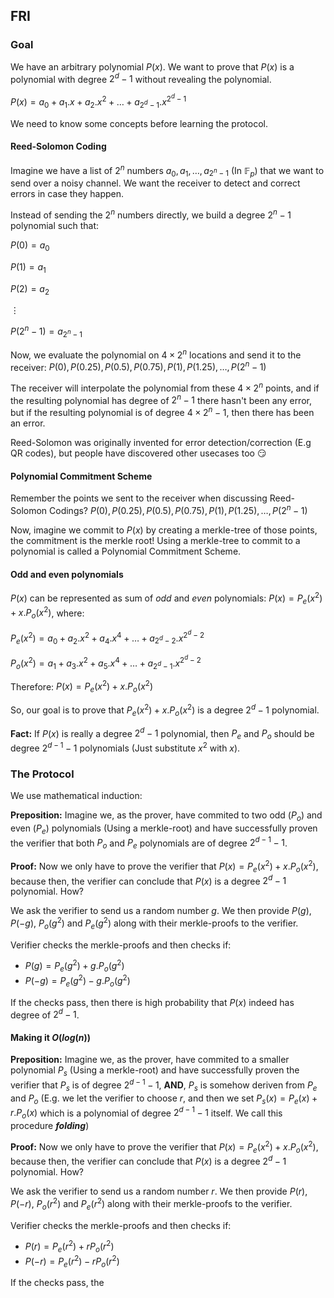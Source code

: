 ## FRI

### Goal

We have an arbitrary polynomial $P(x)$. We want to prove that $P(x)$ is a polynomial with degree $2^d-1$ without revealing the polynomial.

$P(x) = a_0 + a_1.x + a_2.x^2 + \dots + a_{2^d-1}.x^{2^d-1}$

We need to know some concepts before learning the protocol.

#### Reed-Solomon Coding

Imagine we have a list of $2^n$ numbers $a_0, a_1, \dots, a_{2^n-1}$ (In $\mathbb{F}_p$) that we want to send over a noisy channel. We want the receiver to detect and correct errors in case they happen.

Instead of sending the $2^n$ numbers directly, we build a degree $2^n-1$ polynomial such that:

$P(0) = a_0$

$P(1) = a_1$

$P(2) = a_2$

$\vdots$

$P(2^n-1) = a_{2^n-1}$

Now, we evaluate the polynomial on $4 \times 2^n$ locations and send it to the receiver: $P(0), P(0.25), P(0.5), P(0.75), P(1), P(1.25), \dots, P(2^n-1)$

The receiver will interpolate the polynomial from these $4 \times 2^n$ points, and if the resulting polynomial has degree of $2^n - 1$ there hasn't been any error, but if the resulting polynomial is of degree $4 \times 2^n-1$, then there has been an error.

Reed-Solomon was originally invented for error detection/correction (E.g QR codes), but people have discovered other usecases too :smirk: 

#### Polynomial Commitment Scheme

Remember the points we sent to the receiver when discussing Reed-Solomon Codings? $P(0), P(0.25), P(0.5), P(0.75), P(1), P(1.25), \dots, P(2^n-1)$

Now, imagine we commit to $P(x)$ by creating a merkle-tree of those points, the commitment is the merkle root! Using a merkle-tree to commit to a polynomial is called a Polynomial Commitment Scheme.

#### Odd and even polynomials

$P(x)$ can be represented as sum of *odd* and *even* polynomials: $P(x) = P_e(x^2) + x.P_o(x^2)$, where:

$P_e(x^2) = a_0 + a_2.x^2 + a_4.x^4 + \dots + a_{2^d-2}.x^{2^d-2}$

$P_o(x^2) = a_1 + a_3.x^2 + a_5.x^4 + \dots + a_{2^d-1}.x^{2^d-2}$

Therefore: $P(x) = P_e(x^2) + x.P_o(x^2)$

So, our goal is to prove that $P_e(x^2) + x.P_o(x^2)$ is a degree $2^d-1$ polynomial.

**Fact:** If $P(x)$ is really a degree $2^d-1$ polynomial, then $P_e$ and $P_o$ should be degree $2^{d-1}-1$ polynomials (Just substitute $x^2$ with $x$).

### The Protocol

We use mathematical induction:

**Preposition:** Imagine we, as the prover, have commited to two odd ($P_o$) and even ($P_e$) polynomials (Using a merkle-root) and have successfully proven the verifier that both $P_o$ and $P_e$ polynomials are of degree $2^{d-1}-1$.

**Proof:** Now we only have to prove the verifier that $P(x) = P_e(x^2) + x.P_o(x^2)$, because then, the verifier can conclude that $P(x)$ is a degree $2^d-1$ polynomial. How?

We ask the verifier to send us a random number $g$. We then provide $P(g)$, $P(-g)$, $P_o(g^2)$ and $P_e(g^2)$ along with their merkle-proofs to the verifier.

Verifier checks the merkle-proofs and then checks if: 

 * $P(g) = P_e(g^2) + g.P_o(g^2)$
 * $P(-g) = P_e(g^2) - g.P_o(g^2)$

If the checks pass, then there is high probability that $P(x)$ indeed has degree of $2^d-1$.

#### Making it $O(log(n))$

**Preposition:** Imagine we, as the prover, have commited to a smaller polynomial $P_s$ (Using a merkle-root) and have successfully proven the verifier that $P_s$ is of degree $2^{d-1}-1$, **AND**, $P_s$ is somehow deriven from $P_e$ and $P_o$ (E.g. we let the verifier to choose $r$, and then we set $P_s(x) = P_e(x) + r.P_o(x)$ which is a polynomial of degree $2^{d-1}-1$ itself. We call this procedure ***folding***)

**Proof:** Now we only have to prove the verifier that $P(x) = P_e(x^2) + x.P_o(x^2)$, because then, the verifier can conclude that $P(x)$ is a degree $2^d-1$ polynomial. How?

We ask the verifier to send us a random number $r$. We then provide $P(r)$, $P(-r)$, $P_o(r^2)$ and $P_e(r^2)$ along with their merkle-proofs to the verifier.

Verifier checks the merkle-proofs and then checks if: 

 * $P(r) = P_e(r^2) + rP_o(r^2)$
 * $P(-r) = P_e(r^2) - rP_o(r^2)$

If the checks pass, the
